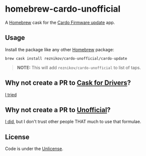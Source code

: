 # homebrew-cardo-unofficial

A [Homebrew][brew] cask for the [Cardo Firmware update][cardo-update] app.

## Usage

Install the package like any other [Homebrew][brew] package:

    brew cask install reznikov/cardo-unofficial/cardo-update

> **NOTE:** This will add `reznikov/cardo-unofficial` to list of taps.

## Why not create a PR to [Cask for Drivers][homebrew-cask-drivers]?

[I tried][homebrew-cask-drivers-pr]


## Why not create a PR to [Unofficial][homebrew-unofficial]?

[I did][homebrew-unofficial-pr], but I don't trust other people THAT much to use that formulae.


## License

Code is under the [Unlicense][license].

[cardo-update]:https://www.cardosystems.com/update/
[brew]:http://brew.sh
[homebrew-cask-drivers]:https://github.com/Homebrew/homebrew-cask-drivers
[homebrew-cask-drivers-pr]:https://github.com/Homebrew/homebrew-cask-drivers/pull/1615
[homebrew-unofficial]:https://github.com/alehouse/homebrew-unofficial
[homebrew-unofficial-pr]:https://github.com/alehouse/homebrew-unofficial/pull/41
[license]:https://raw.github.com/reznikov/homebrew-cardo-unofficial/master/LICENSE
